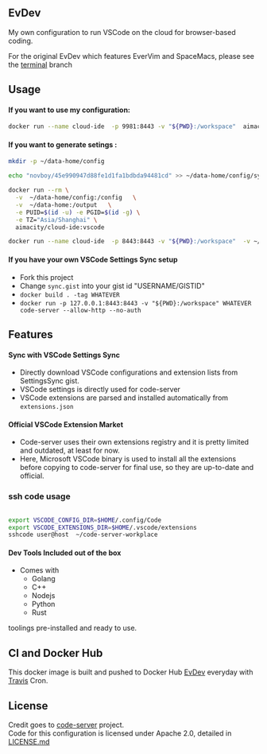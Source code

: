 ## EvDev

My own configuration to run VSCode on the cloud for browser-based coding.

For the original EvDev which features EverVim and SpaceMacs, please see the [terminal](https://github.com/LER0ever/EvDev/tree/terminal) branch


## Usage
#### If you want to use my configuration:
```bash
docker run --name cloud-ide  -p 9981:8443 -v "${PWD}:/workspace"  aimacity/cloud-ide code-server --allow-http --no-auth
```

#### If you want to generate setings :
```bash
mkdir -p ~/data-home/config

echo "novboy/45e990947d88fe1d1fa1bdbda94481cd" >> ~/data-home/config/sync.gist

docker run --rm \
  -v  ~/data-home/config:/config   \
  -v  ~/data-home:/output   \
  -e PUID=$(id -u) -e PGID=$(id -g) \
  -e TZ="Asia/Shanghai" \
  aimacity/cloud-ide:vscode

docker run --name cloud-ide  -p 8443:8443 -v "${PWD}:/workspace"  -v ~/data-home:/home/aima/.local/share/code-server aimacity/cloud-ide code-server --allow-http --no-auth
```

#### If you have your own VSCode Settings Sync setup
- Fork this project
- Change `sync.gist` into your gist id "USERNAME/GISTID"
- `docker build . -tag WHATEVER`
- `docker run -p 127.0.0.1:8443:8443 -v "${PWD}:/workspace" WHATEVER code-server --allow-http --no-auth`

## Features
#### Sync with VSCode Settings Sync
- Directly download VSCode configurations and extension lists from SettingsSync gist.
- VSCode settings is directly used for code-server
- VSCode extensions are parsed and installed automatically from `extensions.json`

#### Official VSCode Extension Market
- Code-server uses their own extensions registry and it is pretty limited and outdated, at least for now.  
- Here, Microsoft VSCode binary is used to install all the extensions before copying to code-server for final use, so they are up-to-date and official.

### ssh code usage

```bash

export VSCODE_CONFIG_DIR=$HOME/.config/Code
export VSCODE_EXTENSIONS_DIR=$HOME/.vscode/extensions
sshcode user@host  ~/code-server-workplace

```

#### Dev Tools Included out of the box
- Comes with 
	- Golang
	- C++
	- Nodejs
	- Python
	- Rust

toolings pre-installed and ready to use.

## CI and Docker Hub
This docker image is built and pushed to Docker Hub [EvDev](https://cloud.docker.com/repository/docker/ler0ever/evdev/tags) everyday with [Travis](https://travis-ci.org/LER0ever/EvDev) Cron.

## License
Credit goes to [code-server](https://github.com/codercom/code-server) project.  
Code for this configuration is licensed under Apache 2.0, detailed in [LICENSE.md](LICENSE.md)

